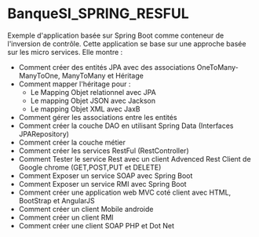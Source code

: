 # BanqueSI_SPRING_RESFUL
Exemple d'application basée sur Spring Boot comme conteneur de l'inversion de contrôle. 
Cette application se base sur une approche basée sur les micro services. Elle montre :
- Comment créer des entités JPA avec des associations OneToMany-ManyToOne, ManyToMany et Héritage
- Comment mapper l'héritage pour :
     - Le Mapping Objet relationnel avec JPA
     - Le mapping Objet JSON avec Jackson
     - Le mapping Objet XML avec JaxB
- Comment gérer les associations entre les entités
- Comment créer la couche DAO en utilisant Spring Data (Interfaces JPARepository) 
- Comment créer la couche métier
- Comment créer les services RestFul (RestController)
- Comment Tester le service Rest avec un client Advenced Rest Client de Google chrome (GET,POST,PUT et DELETE)
- Comment Exposer un service SOAP avec Spring Boot
- Comment Exposer un service RMI avec Spring Boot
- Comment créer une application web MVC coté client avec HTML, BootStrap et AngularJS
- Comment créer un client Mobile androide
- Comment créer un client RMI
- Comment créer une client SOAP PHP et Dot Net
